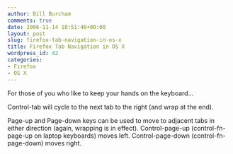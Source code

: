 ```yaml
---
author: Bill Burcham
comments: true
date: 2006-11-14 10:51:46+00:00
layout: post
slug: firefox-tab-navigation-in-os-x
title: Firefox Tab Navigation in OS X
wordpress_id: 42
categories:
- Firefox
- OS X
---
```


For those of you who like to keep your hands on the keyboard...

Control-tab will cycle to the next tab to the right (and wrap at the end).

Page-up and Page-down keys can be used to move to adjacent tabs in either direction (again, wrapping is in effect).  Control-page-up (control-fn-page-up on laptop keyboards) moves left.  Control-page-down (control-fn-page-down) moves right.
